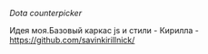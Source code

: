 *Dota counterpicker*


Идея моя.Базовый каркас js и стили - Кирилла - https://github.com/savinkirillnick/

